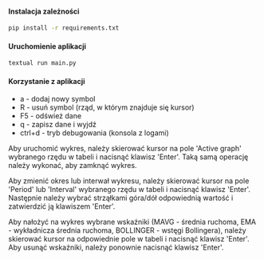 #### Instalacja zależności
```bash
pip install -r requirements.txt
```

#### Uruchomienie aplikacji
```bash
textual run main.py
```

#### Korzystanie z aplikacji
- a - dodaj nowy symbol
- R - usuń symbol (rząd, w którym znajduje się kursor)
- F5 - odśwież dane
- q - zapisz dane i wyjdź
- ctrl+d - tryb debugowania (konsola z logami)

Aby uruchomić wykres, należy skierować kursor na pole 'Active graph' wybranego rzędu w tabeli i nacisnąć klawisz 'Enter'. Taką samą operację należy wykonać, aby zamknąć wykres.

Aby zmienić okres lub interwał wykresu, należy skierować kursor na pole 'Period' lub 'Interval' wybranego rzędu w tabeli i nacisnąć klawisz 'Enter'. Następnie należy wybrać strząłkami góra/dół odpowiednią wartość i zatwierdzić ją klawiszem 'Enter'.

Aby nałożyć na wykres wybrane wskaźniki (MAVG - średnia ruchoma, EMA - wykładnicza średnia ruchoma, BOLLINGER - wstęgi Bollingera), należy skierować kursor na odpowiednie pole w tabeli i nacisnąć klawisz 'Enter'. Aby usunąć wskaźniki, należy ponownie nacisnąć klawisz 'Enter'.